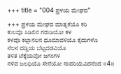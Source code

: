 +++
title = "004 ಪ್ರಳಯ ಮೇಘದ"

+++
ಪ್ರಳಯ ಮೇಘದ ಮಾತೃಕೆಯೊ ಕರಿ  
ಕುಲವೊ ಸಿಡಿಲಿನ ಗರುಡಿಯೋ ಕಳ  
ಕಳವೊ ಕಲ್ಪಾನಲನ ಧೂಮಾವಳಿಯೊ ಕೈದುಗಳೊ  
ನೆಲನ ದಡ್ಡಿಯ ಬೆಟ್ಟದಡವಿಯೊ  
ತಳಿತ ಟೆಕ್ಕೆಯವೋ ಜಗಂಗಳ  
ನಳಿವ ಜಲಧಿಯೊ ಸೇನೆಯೋ ನಾವರಿಯೆವಿದನೆಂದ     ॥4॥